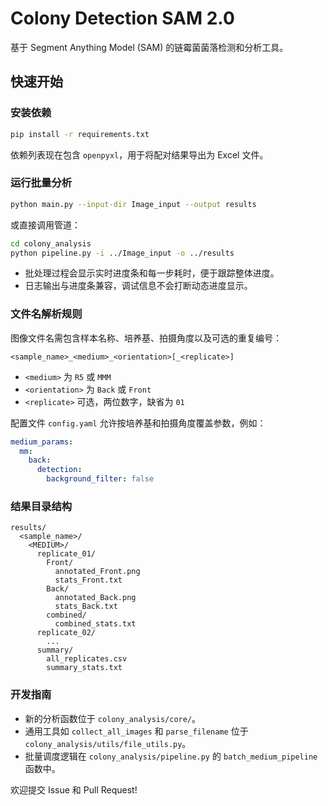 # Colony Detection SAM 2.0

基于 Segment Anything Model (SAM) 的链霉菌菌落检测和分析工具。

## 快速开始

### 安装依赖
```bash
pip install -r requirements.txt
```
依赖列表现在包含 `openpyxl`，用于将配对结果导出为 Excel 文件。

### 运行批量分析
```bash
python main.py --input-dir Image_input --output results
```
或直接调用管道：
```bash
cd colony_analysis
python pipeline.py -i ../Image_input -o ../results
```
- 批处理过程会显示实时进度条和每一步耗时，便于跟踪整体进度。
- 日志输出与进度条兼容，调试信息不会打断动态进度显示。

### 文件名解析规则
图像文件名需包含样本名称、培养基、拍摄角度以及可选的重复编号：
```
<sample_name>_<medium>_<orientation>[_<replicate>]
```
- `<medium>` 为 `R5` 或 `MMM`
- `<orientation>` 为 `Back` 或 `Front`
- `<replicate>` 可选，两位数字，缺省为 `01`

配置文件 `config.yaml` 允许按培养基和拍摄角度覆盖参数，例如：

```yaml
medium_params:
  mm:
    back:
      detection:
        background_filter: false
```

### 结果目录结构
```
results/
  <sample_name>/
    <MEDIUM>/
      replicate_01/
        Front/
          annotated_Front.png
          stats_Front.txt
        Back/
          annotated_Back.png
          stats_Back.txt
        combined/
          combined_stats.txt
      replicate_02/
        ...
      summary/
        all_replicates.csv
        summary_stats.txt
```

### 开发指南
- 新的分析函数位于 `colony_analysis/core/`。
- 通用工具如 `collect_all_images` 和 `parse_filename` 位于 `colony_analysis/utils/file_utils.py`。
- 批量调度逻辑在 `colony_analysis/pipeline.py` 的 `batch_medium_pipeline` 函数中。

欢迎提交 Issue 和 Pull Request!
